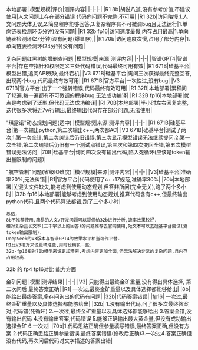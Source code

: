 

本地部署
|模型规模|评价|测评内容|
|-|-|-|
|R1 8b|胡说八道,没有参考价值,不建议使用|人文问题上存在部分错误 代码向问题不完整,不可用|
|R1 32b|访问略慢,1.人文问题大体无误,2.简易程序能够回答,3.复杂程序有不可微调bug且无法运行|1.单向链表检测环(5分钟)没有问题|
|R1 32b fp16|访问速度最慢,内存占用最高|1.单向链表检测环(27分钟)没有问题(爆显存),|
|R1 70b|访问速度次慢,占用了部分内存|1.单向链表检测环(24分钟)没有问题|


复杂问题红黑树的增删查问题
|模型规模|来源|测评内容|
|-|-|-|
|智谱GPT4|智谱平台|存在空指针和权限定义三处代码错误,代码最终可用有效|
|R1 671B|硅基平台|模型出错,追问API残缺,最终宕机|
|V3 671B|硅基平台|询问三次获得最终完整回答,出现两个bug,代码最终有效可用|
|R1 671B|官方平台|一次性过,没有bug|
|V3 671B|官方平台|出了一个强转错误,代码最终有效可用|
|R1 32B|本地部署|累积问了12遍,每一遍都有不可微调的程序bug,无法成功编译|
|R1 32B fp16|本地部署|优点是考虑到了泛型,但代码无法成功编译|
|R1 70B|本地部署|半小时左右回复完整,迭代很多次将近7w行输出,最终输出代码存在部分问题,无法使用|

"琪露诺"动态规划问题(适中)
|模型规模|来源|测评内容|
|-|-|-|
|R1 671B|硅基平台|第一次输出python,第二次输出c++,两次都AC|
|V3 671B|硅基平台|测试了两次,1.第一次全错,第二次纠错后仍旧错误,第三次显示模型错误无法继续提问.2.第一次全错,第二次纠错后仍旧有一个测试点错误,第三次和第四次变回全错,第五次模型错误无法访问|
|70B|硅基平台|询问四次没有输出代码,陷入死循环(应该是token输出量限制的问题)|

"航空管制"问题(省级IO难度)
|模型规模|来源|测评内容|
|-|-|-|
|V3|硅基平台|准确率20%,无法纠错|
|R1|官方平台|代码使用了c++17规范,准确率30%|
|70b|本地部署|关键头文件缺失,能考虑到使用动态规划,但答非所问(完全无关),跑了两个多小时|
|32b fp16|本地部署|能够考虑到使用动态规划,推算代码含有c++,但最终输出python代码,且两个代码算法都错,跑了三个多小时|

```
总结,
8b不推荐使用,简易的人文/开发问题可以提供给32b进行分析,速率效果较好.
相对复杂且长文本(三千字以上的回答)的问题推荐去官网使用,短文本可以去硅基平台尝试(受token输出限制).
DeepSeek的V3版本与智谱GPT4的效果水平相当可作平替.
R1比V3相对来说更精准些,用时也稍长一些.
32b-fp16相对70b模型来说更加精密,考虑内容更加全面,但无法解决非常的复杂问题,且内存占用较高.
```

32b 的 fp4 fp16对比 能力方面

金矿问题
|模型|测评结果|
|-|-|
|V3| 只能得出最终金矿重量,没有得出具体选择, 第二次问后 最终答案正确|
|R1| 一次过,最终金矿重量以及具体选择都能够给出|
|8b|能给出最终答案,多存问询出的代码有问题|
|32b|代码答案错误|
|fp16| 一次过,最终金矿重量以及具体选择都能够给出|
|32b| 1.没有输出代码,问了很多次最终答案对,代码错(死循环)  2.一次过,最终金矿重量以及具体选择都能够给出 3.答案全错,没有输出代码 4.没有输出答案,代码错误 5.能够正确输出最大黄金量,但没有成功输出选择金矿 6.一次过|
|70b|1.代码思路正确但参量填写错误,最终答案正确,但没有方案 2.代码正确思路正确参量错误,最终答案错误(修改后正确)3.一次过4.答案正确但没有代码,再次问后代码对文字描述的答案出错|

